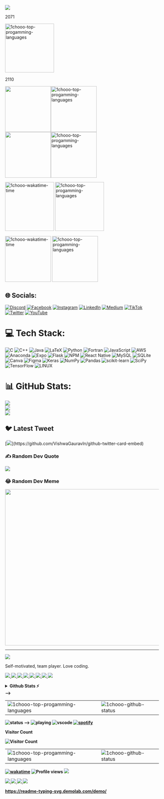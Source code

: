 <!-- https://gprm.itsvg.in/ -->

<div align=left> 
  	<img src="https://github-stats-alpha.vercel.app/api?username=1chooo&cc=22272e&tc=37BCF6&ic=fff&bc=0000" />
</div>


2071
<p align="left">
  <img height="160px" src="https://github-readme-stats-1chooo.vercel.app/api?username=1chooo&theme=react&hide_border=false&count_private=true&show_icons=true&include_all_commits=true&number_format=long" alt="1chooo-top-progamming-languages" />
</p>

2110
<div style="display:flex;justify-content:left;">
	<img align="" height="150px" src="https://github-readme-stats-1chooo.vercel.app/api/top-langs/?username=1chooo&theme=react&langs_count=5&hide=scss,php,html,css,ncl,tex,fortran,assembly,jupyter%20notebook,html＆hide_border=false&count_private=false&layout=compact&size_weight=1&count_weight=0" />
	<!-- <img align="" height="150px" src="https://github-readme-stats-1chooo.vercel.app/api/wakatime?username=1chooo&layout=compact&langs_count=10&theme=react&hide=other" /> -->
	<!-- <img align="" height="137px" src="https://github-readme-stats-1chooo.vercel.app/api/top-langs/?username=1chooo&theme=react&langs_count=5&hide=fortran,tex,assembly,jupyter%20notebook,html＆hide_border=false&count_private=false&layout=compact&size_weight=1&count_weight=0" /> -->
	<!-- <img align="" height="137px" src="https://github-readme-streak-stats.herokuapp.com/?user=1chooo&theme=vue-dark&hide_border=false" alt="1chooo-top-progamming-languages" /> -->
	<img align="" height="150px" src="https://github-readme-stats-1chooo.vercel.app/api?username=1chooo&theme=react&hide_border=false&count_private=true&show_icons=true&include_all_commits=false&number_format=long" alt="1chooo-top-progamming-languages" />
</div>
<div style="display:flex;justify-content:left;">
	<!-- <img align="" height="150px" src="https://github-readme-stats-1chooo.vercel.app/api/top-langs/?username=1chooo&theme=react&langs_count=5&hide=scss,php,html,css,ncl,tex,fortran,assembly,jupyter%20notebook,html＆hide_border=false&count_private=false&layout=compact&size_weight=1&count_weight=0" /> -->
	<img align="" height="150px" src="https://github-readme-stats-1chooo.vercel.app/api/wakatime?username=1chooo&layout=compact&langs_count=10&theme=react&hide=other" />
	<!-- <img align="" height="137px" src="https://github-readme-stats-1chooo.vercel.app/api/top-langs/?username=1chooo&theme=react&langs_count=5&hide=fortran,tex,assembly,jupyter%20notebook,html＆hide_border=false&count_private=false&layout=compact&size_weight=1&count_weight=0" /> -->
	<!-- <img align="" height="137px" src="https://github-readme-streak-stats.herokuapp.com/?user=1chooo&theme=vue-dark&hide_border=false" alt="1chooo-top-progamming-languages" /> -->
	<img align="" height="150px" src="https://github-readme-stats-1chooo.vercel.app/api?username=1chooo&theme=react&hide_border=false&count_private=true&show_icons=true&include_all_commits=false&number_format=long" alt="1chooo-top-progamming-languages" />
</div>

<p align="left">
	<img 
		height="160px" 
		src="https://github-readme-stats-1chooo.vercel.app/api/wakatime?username=1chooo&layout=compact&langs_count=8&title_color=ff9900&text_color=cccccc&icon_color=ff9900&bg_color=232f3e"
		alt="1chooo-wakatime-time" />
	<img 
		height="160px" 
		src="https://github-readme-stats-1chooo.vercel.app/api?username=1chooo&hide_border=false&show_icons=true&include_all_commits=true&number_format=long&title_color=ff9900&text_color=cccccc&icon_color=ff9900&bg_color=232f3e"
		alt="1chooo-top-progamming-languages" />
</p>

<p align="left">
	<img 
		height="150px" 
		src="https://github-readme-stats-1chooo.vercel.app/api/wakatime?username=1chooo&layout=compact&langs_count=8&title_color=ff9900&text_color=cccccc&icon_color=ff9900&bg_color=232f3e"
		alt="1chooo-wakatime-time" />
	<img 
		height="150px" 
		src="https://github-readme-streak-stats.herokuapp.com/?user=1chooo&theme=react&hide_border=false&card_height=120&background=232f3e&fire=ff9900&ring=ff9900&stroke=37475a&currStreakLabel=cccccc&sideLabels=cccccc&sideNums=ff9900&currStreakNum=cccccc&dates=cccccc"
		alt="1chooo-top-progamming-languages" />
</p>

## 🌐 Socials:
[![Discord](https://img.shields.io/badge/Discord-%237289DA.svg?logo=discord&logoColor=white)](https://discord.gg/lcho#9239) [![Facebook](https://img.shields.io/badge/Facebook-%231877F2.svg?logo=Facebook&logoColor=white)](https://facebook.com/Hugo) [![Instagram](https://img.shields.io/badge/Instagram-%23E4405F.svg?logo=Instagram&logoColor=white)](https://instagram.com/lcho____) [![LinkedIn](https://img.shields.io/badge/LinkedIn-%230077B5.svg?logo=linkedin&logoColor=white)](https://linkedin.com/in/1chooo) [![Medium](https://img.shields.io/badge/Medium-12100E?logo=medium&logoColor=white)](https://medium.com/@1chooo) [![TikTok](https://img.shields.io/badge/TikTok-%23000000.svg?logo=TikTok&logoColor=white)](https://tiktok.com/@1chooo_) [![Twitter](https://img.shields.io/badge/Twitter-%231DA1F2.svg?logo=Twitter&logoColor=white)](https://twitter.com/1chooo___) [![YouTube](https://img.shields.io/badge/YouTube-%23FF0000.svg?logo=YouTube&logoColor=white)](https://youtube.com/@1chooo) 


# 💻 Tech Stack:
![C](https://img.shields.io/badge/c-%2300599C.svg?style=for-the-badge&logo=c&logoColor=white) ![C++](https://img.shields.io/badge/c++-%2300599C.svg?style=for-the-badge&logo=c%2B%2B&logoColor=white) ![Java](https://img.shields.io/badge/java-%23ED8B00.svg?style=for-the-badge&logo=java&logoColor=white) ![LaTeX](https://img.shields.io/badge/latex-%23008080.svg?style=for-the-badge&logo=latex&logoColor=white) ![Python](https://img.shields.io/badge/python-3670A0?style=for-the-badge&logo=python&logoColor=ffdd54) ![Fortran](https://img.shields.io/badge/Fortran-%23734F96.svg?style=for-the-badge&logo=fortran&logoColor=white) ![JavaScript](https://img.shields.io/badge/javascript-%23323330.svg?style=for-the-badge&logo=javascript&logoColor=%23F7DF1E) ![AWS](https://img.shields.io/badge/AWS-%23FF9900.svg?style=for-the-badge&logo=amazon-aws&logoColor=white) ![Anaconda](https://img.shields.io/badge/Anaconda-%2344A833.svg?style=for-the-badge&logo=anaconda&logoColor=white) ![Expo](https://img.shields.io/badge/expo-1C1E24?style=for-the-badge&logo=expo&logoColor=#D04A37) ![Flask](https://img.shields.io/badge/flask-%23000.svg?style=for-the-badge&logo=flask&logoColor=white) ![NPM](https://img.shields.io/badge/NPM-%23000000.svg?style=for-the-badge&logo=npm&logoColor=white) ![React Native](https://img.shields.io/badge/react_native-%2320232a.svg?style=for-the-badge&logo=react&logoColor=%2361DAFB) ![MySQL](https://img.shields.io/badge/mysql-%2300f.svg?style=for-the-badge&logo=mysql&logoColor=white) ![SQLite](https://img.shields.io/badge/sqlite-%2307405e.svg?style=for-the-badge&logo=sqlite&logoColor=white) ![Canva](https://img.shields.io/badge/Canva-%2300C4CC.svg?style=for-the-badge&logo=Canva&logoColor=white) 	![Figma](https://img.shields.io/badge/figma-%23F24E1E.svg?style=for-the-badge&logo=figma&logoColor=white) ![Keras](https://img.shields.io/badge/Keras-%23D00000.svg?style=for-the-badge&logo=Keras&logoColor=white) ![NumPy](https://img.shields.io/badge/numpy-%23013243.svg?style=for-the-badge&logo=numpy&logoColor=white) ![Pandas](https://img.shields.io/badge/pandas-%23150458.svg?style=for-the-badge&logo=pandas&logoColor=white) ![scikit-learn](https://img.shields.io/badge/scikit--learn-%23F7931E.svg?style=for-the-badge&logo=scikit-learn&logoColor=white) ![SciPy](https://img.shields.io/badge/SciPy-%230C55A5.svg?style=for-the-badge&logo=scipy&logoColor=%white) ![TensorFlow](https://img.shields.io/badge/TensorFlow-%23FF6F00.svg?style=for-the-badge&logo=TensorFlow&logoColor=white) ![LINUX](https://img.shields.io/badge/Linux-FCC624?style=for-the-badge&logo=linux&logoColor=black)
# 📊 GitHub Stats:
![](https://github-readme-stats.vercel.app/api?username=1chooo&theme=vue-dark&hide_border=false&include_all_commits=false&count_private=false)<br/>
![](https://github-readme-streak-stats.herokuapp.com/?user=1chooo&theme=vue-dark&hide_border=false)<br/>
![](https://github-readme-stats.vercel.app/api/top-langs/?username=1chooo&theme=vue-dark&hide=jupyter%20notebook,html＆hide_border=false&include_all_commits=false&count_private=false&layout=compact)

## 🐦 Latest Tweet
[![](https://gtce.itsvg.in/api?username=1chooo___)](https://github.com/VishwaGauravIn/github-twitter-card-embed)

### ✍️ Random Dev Quote
![](https://quotes-github-readme.vercel.app/api?type=vetical&theme=merko)

### 😂 Random Dev Meme
<img src="https://random-memer.herokuapp.com/" width="512px"/>

---
[![](https://visitcount.itsvg.in/api?id=1chooo&icon=0&color=0)](https://visitcount.itsvg.in)

<!-- Proudly created with GPRM ( https://gprm.itsvg.in ) -->

Self-motivated, team player.
Love coding.


<p align="left">
    <a href="https://www.python.org" target="_blank">
        <img
            src="https://img.shields.io/badge/Python-black?&style=for-the-badge&logo=python"
        />
    </a>
    <a href="https://www.fastapi.com/" target="_blank">
        <img
            src="https://img.shields.io/badge/FastAPI-black?&style=for-the-badge&logo=fastapi"
        />
    <a href="https://html.spec.whatwg.org/" target="_blank">
        <img
            src="https://img.shields.io/badge/HTML-black?&style=for-the-badge&logo=html5"
        />
    </a>
    <a href="https://git-scm.com/" target="_blank">
        <img
            src="https://img.shields.io/badge/Git-black?&style=for-the-badge&logo=git&logoColor=red"
        />
    </a>
    <a href="https://github.com/" target="_blank">
        <img
            src="https://img.shields.io/badge/GitHub-black?&style=for-the-badge&logo=github"
        />
    </a>
    <a href="https://mongodb.com/" target="_blank">
        <img
            src="https://img.shields.io/badge/MongoDB-black?&style=for-the-badge&logo=mongodb"
        />
    </a>
    <a href="https://daringfireball.net/projects/markdown/" target="_blank">
        <img
            src="https://img.shields.io/badge/Markdown-black?&style=for-the-badge&logo=markdown"
        />
    </a>
    <a href="https://json.org" target="_blank">
        <img
            src="https://img.shields.io/badge/Json-black?&style=for-the-badge&logo=json"
        />
    </a>
</p>

<details>
  <summary><b>Github Stats ⚡<b/></summary>
  
  <a href="#">![Github stats](https://github-readme-stats.vercel.app/api?username=1chooo&theme=blueberry&count_private=true&hide_border=true&line_height=20)</a>
  <a href="#">![Top Langs](https://github-readme-stats.vercel.app/api/top-langs/?username=1chooo&layout=compact&theme=blueberry&count_private=true&hide_border=true)</a>
</details> -->
<!-- github-readme-stats-7yhlrmemk-1chooo.vercel.app

<table border="0" cellpadding="0" cellspacing="0" style="width: 100%;"><tbody><tr>
  <td><img class="float-left pr-5" src="https://github-readme-stats-7yhlrmemk-1chooo.vercel.app/api?username=1chooo&theme=blueberry&count_private=true&hide_border=true&line_height=20&count_private=true" alt="1chooo-top-progamming-languages" /></td>
  <td><img src="https://github-readme-stats-7yhlrmemk-1chooo.vercel.app/api/top-langs/?username=1chooo&hide=jupyter%20notebook&layout=compact&theme=blueberry&count_private=true&hide_border=true&count_private=true" alt="1chooo-github-status" /></td>
</tr></tbody></table>


<!-- vue-dark-theme -->
<table border="0" cellpadding="0" cellspacing="0" style="width: 100%;"><tbody><tr>
  <td><img class="float-left pr-5" src="https://github-readme-stats-7yhlrmemk-1chooo.vercel.app/api?username=1chooo&theme=vue-dark&count_private=true&hide_border=true&line_height=20" alt="1chooo-top-progamming-languages" /></td>
  <td><img src="https://github-readme-stats-7yhlrmemk-1chooo.vercel.app/api/top-langs/?username=1chooo&hide=jupyter%20notebook,html&layout=compact&theme=vue-dark&count_private=true&hide_border=true" alt="1chooo-github-status" /></td>
</tr></tbody></table>

![status](https://nocache.advaith.workers.dev?url=https://img.shields.io/endpoint?url=https://dev.discordprofiles.me/api/badge/status/276544649148235776?simple=true) -->
![playing](https://nocache.advaith.workers.dev?url=https://img.shields.io/endpoint?url=https://dev.discordprofiles.me/api/badge/playing/276544649148235776)
![vscode](https://nocache.advaith.workers.dev?url=https://img.shields.io/endpoint?url=https://dev.discordprofiles.me/api/badge/vscode/276544649148235776)
[![spotify](https://nocache.advaith.workers.dev?url=https://img.shields.io/endpoint?url=https://dev.discordprofiles.me/api/badge/spotify/276544649148235776)](https://dev.discordprofiles.me/openspotify/276544649148235776)


**Visitor Count**
  
![Visitor Count](https://profile-counter.glitch.me/{1chooo}/count.svg)





<!-- nord-theme -->
<table border="0" cellpadding="0" cellspacing="0" style="width: 100%;"><tbody><tr>
  <td><img class="float-left pr-5" src="https://github-readme-stats-7yhlrmemk-1chooo.vercel.app/api?username=1chooo&theme=nord&count_private=true&hide_border=true&line_height=20" alt="1chooo-top-progamming-languages" /></td>
  <td><img src="https://github-readme-stats-7yhlrmemk-1chooo.vercel.app/api/top-langs/?username=1chooo&hide=jupyter%20notebook,html&layout=compact&theme=nord&count_private=true&hide_border=true" alt="1chooo-github-status" /></td>
</tr></tbody></table>


<!--
**1chooo/1chooo** is a ✨ _special_ ✨ repository because its `README.md` (this file) appears on your GitHub profile.

Here are some ideas to get you started:

- 🔭 I’m currently working on ...
- 🌱 I’m currently learning ...
- 👯 I’m looking to collaborate on ...
- 🤔 I’m looking for help with ...
- 💬 Ask me about ...
- 📫 How to reach me: ...
- 😄 Pronouns: ...
- ⚡ Fun fact: ...
-->

[![wakatime](https://wakatime.com/badge/user/b6e14b3c-b930-4f7f-9f3d-e3ecf3174bb6.svg)](https://wakatime.com/@b6e14b3c-b930-4f7f-9f3d-e3ecf3174bb6)
![Profile views](https://komarev.com/ghpvc/?username=1chooo)
<a href="https://sites.google.com/g.ncu.edu.tw/1chooo">
    <img src="https://img.shields.io/badge/Website-1chooo-red?style=flat-square">
</a>  
<!-- <a href="https://1chooo.github.io/">
    <img src="https://img.shields.io/badge/Blog-1chooo's blog-red?style=flat-square">
</a>   -->
<a href="https://acrobat.adobe.com/link/track?uri=urn:aaid:scds:US:0d3cd951-bc5c-41d2-a6de-954eccdd764d">
    <img src="https://img.shields.io/badge/PDF-CV-red?style=flat-square&logo=adobe">
</a>  
<a href="https://www.linkedin.com/in/1chooo/">
    <img src="https://img.shields.io/badge/-Linkedin-blue?style=flat-square&logo=linkedin">
</a>
<a href="mailto:hugo970217@gmail.com">
    <img src="https://img.shields.io/badge/-Email-red?style=flat-square&logo=gmail&logoColor=white">
</a>
<!-- <a href='https://scholar.google.com/citations?user=b___QQ8AAAAJ&hl=en&authuser=1&oi=sra' target="_blank">
    <img alt='GoogleScholar' src='https://img.shields.io/badge/Scholar-100000?style=flat&logo=GoogleScholar&logoColor=white&&color=0181FF'>
</a> -->
<!-- <a href="https://pypi.org/user/drkostas/">
    <img src="https://img.shields.io/badge/PyPi-drkostas-blue?style=flat-square&logo=pypi&logoColor=white">
</a> -->
<!-- <a href="https://pypi.org/user/1chooo/">
    <img src="https://komarev.com/ghpvc/?username=1chooo&label=Visitors&color=0e75b6&style=flat" alt="googoldkhan" />
</a> -->

<a href="https://github.com/1chooo">
    <img src="https://github-stats-alpha.vercel.app/api?username=1chooo&cc=22272e&tc=37BCF6&ic=fff&bc=0000">
</a>


<!-- Student in NCU | Major in ATM | Minor Specialty in CS | @NCUFRESH | Currently Seeking for Software Engineering Internship | Preparing for Application of Master Degree -->


https://readme-typing-svg.demolab.com/demo/